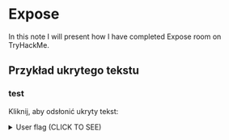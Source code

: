 # Expose

In this note I will present how I have completed Expose room on TryHackMe.

## Przykład ukrytego tekstu

### test

Kliknij, aby odsłonić ukryty tekst:

<details>
  <summary>User flag (CLICK TO SEE)</summary>
THM{USER_FLAG_1231_EXPOSE}

#########

<details>
  <summary>Root flag (CLICK TO SEE)</summary>
THM{ROOT_EXPOSED_1001}
  
